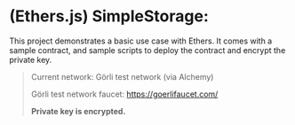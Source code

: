 # **(Ethers.js) SimpleStorage:**

This project demonstrates a basic use case with Ethers. It comes with a sample contract, and sample scripts to deploy the contract and encrypt the private key.

>Current network: Görli test network (via Alchemy)
>
>Görli test network faucet: https://goerlifaucet.com/
>
>**Private key is encrypted.**
